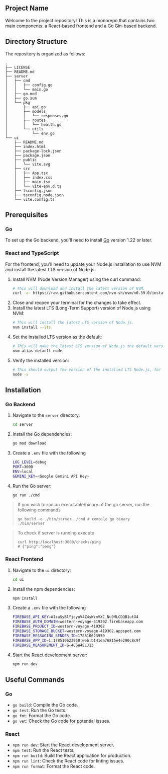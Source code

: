 ## Project Name

Welcome to the project repository! This is a monorepo that contains two main components: a React-based frontend and a Go Gin-based backend.

## Directory Structure

The repository is organized as follows:

```
.
├── LICENSE
├── README.md
├── server
│   ├── cmd
│   │   ├── config.go
│   │   └── main.go
│   ├── go.mod
│   ├── go.sum
│   └── pkg
│       ├── api.go
│       ├── models
│       │   └── responses.go
│       ├── routes
│       │   └── health.go
│       └── utils
│           └── env.go
└── ui
    ├── README.md
    ├── index.html
    ├── package-lock.json
    ├── package.json
    ├── public
    │   └── vite.svg
    ├── src
    │   ├── App.tsx
    │   ├── index.css
    │   ├── main.tsx
    │   └── vite-env.d.ts
    ├── tsconfig.json
    ├── tsconfig.node.json
    └── vite.config.ts
```

## Prerequisites

### Go

To set up the Go backend, you'll need to install [Go](https://golang.org/doc/install) version 1.22 or later.

### React and TypeScript

For the frontend, you'll need to update your Node.js installation to use NVM and install the latest LTS version of Node.js:
1. Install NVM (Node Version Manager) using the curl command:
   ```bash
   # This will download and install the latest version of NVM.
   curl -o- https://raw.githubusercontent.com/nvm-sh/nvm/v0.39.0/install.sh | bash
   ```
2. Close and reopen your terminal for the changes to take effect.
3. Install the latest LTS (Long-Term Support) version of Node.js using NVM:
   ```bash
   # This will install the latest LTS version of Node.js.
   nvm install --lts
   ```
4. Set the installed LTS version as the default:
   ```bash
   # This will make the latest LTS version of Node.js the default version used in your environment.
   nvm alias default node
   ```
5. Verify the installed version:
   ```bash
   # This should output the version of the installed LTS Node.js, for example, `v20.11.0`.
   node -v
   ```

## Installation

### Go Backend

1. Navigate to the `server` directory:
   ```bash
   cd server
   ```
2. Install the Go dependencies:
   ```bash
   go mod download
   ```
3. Create a `.env` file with the following
   ```bash
   LOG_LEVEL=debug
   PORT=3000
   ENV=local
   GEMINI_KEY=<Google Gemini API Key>
   ```
4. Run the Go server:
   ```bash
   go run ./cmd
   ```

> If you wish to run an executable/binary of the go server, run the following commands
> ```shell
> go build -o ./bin/server ./cmd # compile go binary
> ./bin/server
> ```

> To check if server is running execute
> ```shell
> curl http:/localhost:3000/checks/ping
> # {"ping":"pong"}
> ```

### React Frontend

1. Navigate to the `ui` directory:
   ```bash
   cd ui
   ```
2. Install the npm dependencies:
   ```bash
   npm install
   ```
3. Create a `.env` file with the following
   ```bash
   FIREBASE_API_KEY=AIzaSyBlYjcyuV4Z4sWzmVXC_Nu9MLCDQB1utX4
   FIREBASE_AUTH_DOMAIN=western-voyage-419302.firebaseapp.com
   FIREBASE_PROJECT_ID=western-voyage-419302
   FIREBASE_STORAGE_BUCKET=western-voyage-419302.appspot.com
   FIREBASE_MESSAGING_SENDER_ID=178510623950
   FIREBASE_APP_ID=1:178510623950:web:b141ea76815e4e290c8c9f
   FIREBASE_MEASUREMENT_ID=G-4CGW4ELJ13
   ```
4. Start the React development server:
   ```bash
   npm run dev
   ```

## Useful Commands

### Go

- `go build`: Compile the Go code.
- `go test`: Run the Go tests.
- `go fmt`: Format the Go code.
- `go vet`: Check the Go code for potential issues.

### React

- `npm run dev`: Start the React development server.
- `npm test`: Run the React tests.
- `npm run build`: Build the React application for production.
- `npm run lint`: Check the React code for linting issues.
- `npm run format`: Format the React code.
